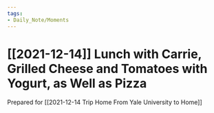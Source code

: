 ```yaml
---
tags:
- Daily_Note/Moments
---
```


# [[2021-12-14]] Lunch with Carrie, Grilled Cheese and Tomatoes with Yogurt, as Well as Pizza



Prepared for [[2021-12-14 Trip Home From Yale University to Home]]